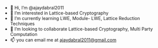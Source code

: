 - 👋 Hi, I’m @ajaydabral2011
- 👀 I’m interested in Lattice-based Cryptography
- 🌱 I’m currently learning LWE, Module- LWE, Lattice Reduction Techniques
- 💞️ I’m looking to collaborate Lattice-based Cryptography, Multi Party Computation
- 📫 you can email me at ajaydabral2011@gmail.com

<!---
ajaydabral2011/ajaydabral2011 is a ✨ special ✨ repository because its `README.md` (this file) appears on your GitHub profile.
You can click the Preview link to take a look at your changes.
--->
